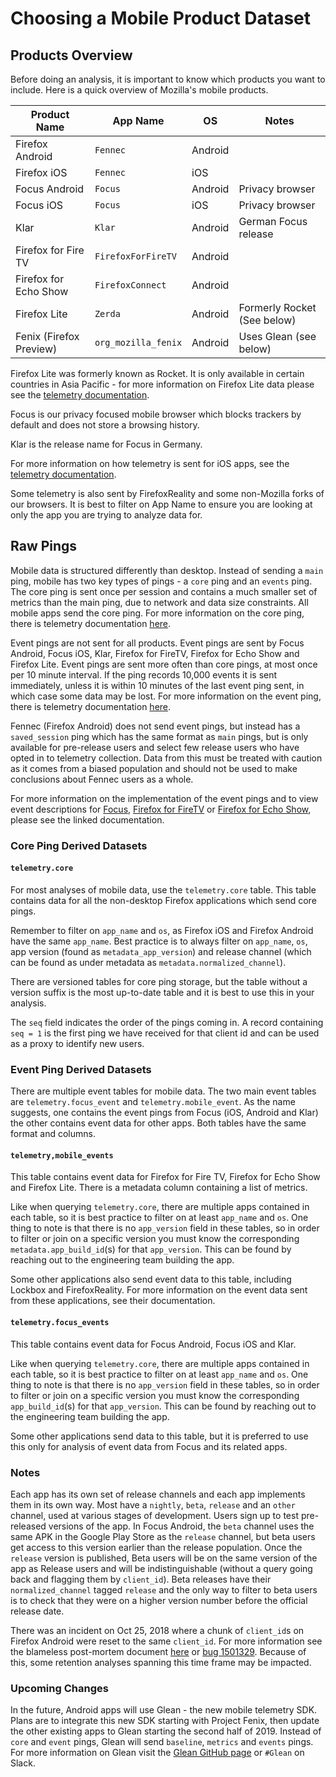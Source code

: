 # Choosing a Mobile Product Dataset

## Products Overview

Before doing an analysis, it is important to know which products you want to include.
Here is a quick overview of Mozilla's mobile products.


| Product Name           | App Name            | OS      | Notes                            |
| ---------------------- | ------------------- | ------- | -------------------------------- |
| Firefox Android        | `Fennec`            | Android |                                  |
| Firefox iOS            | `Fennec`            | iOS     |                                  |
| Focus Android          | `Focus`             | Android | Privacy browser                  |
| Focus iOS              | `Focus`             | iOS     | Privacy browser                  |
| Klar                   | `Klar`              | Android | German Focus release             |
| Firefox for Fire TV    | `FirefoxForFireTV`  | Android |                                  |
| Firefox for Echo Show  | `FirefoxConnect`    | Android |                                  |
| Firefox Lite           | `Zerda`             | Android | Formerly Rocket (See below)      |
| Fenix (Firefox Preview)| `org_mozilla_fenix` | Android | Uses Glean (see below)           |

Firefox Lite was formerly known as Rocket.
It is only available in certain countries in Asia Pacific - for more
information on Firefox Lite data please see the [telemetry documentation][fxlite].

Focus is our privacy focused mobile browser which blocks trackers by default
and does not store a browsing history.

Klar is the release name for Focus in Germany.

For more information on how telemetry is sent for iOS apps,
see the [telemetry documentation][ios].

Some telemetry is also sent by FirefoxReality and some non-Mozilla forks of our
browsers.
It is best to filter on App Name to ensure you are looking at only the app you
are trying to analyze data for.

[fxlite]: https://github.com/mozilla-tw/FirefoxLite/blob/master/docs/telemetry.md
[ios]: https://github.com/mozilla-mobile/telemetry-ios

## Raw Pings

Mobile data is structured differently than desktop.
Instead of sending a `main` ping, mobile has two key types of pings - a `core`
ping and an `events` ping.
The core ping is sent once per session and contains a much smaller set of
metrics than the main ping, due to network and data size constraints.
All mobile apps send the core ping.
For more information on the core ping, there is telemetry documentation [here][core_ping].

Event pings are not sent for all products.
Event pings are sent by Focus Android, Focus iOS, Klar, Firefox for FireTV,
Firefox for Echo Show and Firefox Lite.
Event pings are sent more often than core pings, at most once per 10 minute interval.
If the ping records 10,000 events it is sent immediately, unless it is within
10 minutes of the last event ping sent, in which case some data may be lost.
For more information on the event ping, there is telemetry documentation [here][event_ping].

Fennec (Firefox Android) does not send event pings, but instead has a
`saved_session` ping which has the same format as `main` pings, but is only
available for pre-release users and select few release users who have opted in
to telemetry collection.
Data from this must be treated with caution as it comes from a biased
population and should not be used to make conclusions about Fennec users
as a whole.

For more information on the implementation of the event pings and to view event
descriptions for [Focus], [Firefox for FireTV] or [Firefox for Echo Show],
please see the linked documentation.

[core_ping]: https://firefox-source-docs.mozilla.org/toolkit/components/telemetry/telemetry/data/core-ping.html
[event_ping]: https://firefox-source-docs.mozilla.org/toolkit/components/telemetry/telemetry/data/event-ping.html
[Focus]: https://github.com/mozilla-mobile/focus-android/blob/master/docs/Telemetry.md
[Firefox for FireTV]: https://github.com/mozilla-mobile/firefox-tv/blob/master/docs/telemetry.md
[Firefox for Echo Show]: https://github.com/mozilla-mobile/firefox-echo-show/blob/master/docs/telemetry.md

### Core Ping Derived Datasets

#### `telemetry.core`

For most analyses of mobile data, use the `telemetry.core` table.
This table contains data for all the non-desktop Firefox applications which
send core pings.

Remember to filter on `app_name` and `os`, as Firefox iOS and Firefox Android
have the same `app_name`.
Best practice is to always filter on `app_name`, `os`, app version
(found as `metadata_app_version`) and release channel (which can be found as
under metadata as `metadata.normalized_channel`).

There are versioned tables for core ping storage, but the table without a version suffix is
the most up-to-date table and it is best to use this in your analysis.

The `seq` field indicates the order of the pings coming in. A record
containing `seq = 1` is the first ping we have received for that client id
and can be used as a proxy to identify new users.


### Event Ping Derived Datasets

There are multiple event tables for mobile data. The two main event tables are
`telemetry.focus_event` and `telemetry.mobile_event`.
As the name suggests, one contains the event pings from Focus (iOS, Android
and Klar) the other contains event data for other apps.
Both tables have the same format and columns.


#### `telemetry,mobile_events`

This table contains event data for Firefox for Fire TV, Firefox for Echo Show
and Firefox Lite. There is a metadata column containing a list of metrics.

Like when querying `telemetry.core`, there are multiple apps contained in each
table, so it is best practice to filter on at least `app_name` and `os`.
One thing to note is that there is no `app_version` field in these tables,
so in order to filter or join on a specific version you must know the
corresponding `metadata.app_build_id`(s) for that `app_version`.
This can be found by reaching out to the engineering team building the app.

Some other applications also send event data to this table, including Lockbox
and FirefoxReality.
For more information on the event data sent from these applications, see their
documentation.


#### `telemetry.focus_events`

This table contains event data for Focus Android, Focus iOS and Klar.

Like when querying `telemetry.core`, there are multiple apps contained in each
table, so it is best practice to filter on at least `app_name` and `os`.
One thing to note is that there is no `app_version` field in these tables, so
in order to filter or join on a specific version you must know the corresponding
`app_build_id`(s) for that `app_version`.
This can be found by reaching out to the engineering team building the app.

Some other applications send data to this table, but it is preferred to use
this only for analysis of event data from Focus and its related apps.

### Notes

Each app has its own set of release channels and each app implements them in
its own way.
Most have a `nightly`, `beta`, `release` and an `other` channel, used at
various stages of development.
Users sign up to test pre-released versions of the app.
In Focus Android, the `beta` channel uses the same APK in the Google Play Store
as the `release` channel, but beta users get access to this version earlier
than the release population.
Once the `release` version is published, Beta users will be on the same version
of the app as Release users and will be indistinguishable (without a query
going back and flagging them by `client_id`).
Beta releases have their `normalized_channel` tagged `release` and the only way
to filter to beta users is to check that they were on a higher version number
before the official release date.

There was an incident on Oct 25, 2018 where a chunk of `client_id`s on
Firefox Android were reset to the same `client_id`.
For more information see the blameless post-mortem document [here][retro] or
[bug 1501329].
Because of this, some retention analyses spanning this time frame may be impacted.

[retro]: https://docs.google.com/document/d/1r1PDQnqhsrPkft0pB46v9uhXGxR_FzK4laKJLGttXdA
[bug 1501329]: https://bugzilla.mozilla.org/show_bug.cgi?id=1501329

### Upcoming Changes

In the future, Android apps will use Glean - the new mobile telemetry SDK.
Plans are to integrate this new SDK starting with Project Fenix, then update
the other existing apps to Glean starting the second half of 2019.
Instead of `core` and `event` pings, Glean will send `baseline`, `metrics`
and `events` pings.
For more information on Glean visit the [Glean GitHub page][glean]
or `#Glean` on Slack.

[glean]: https://github.com/mozilla-mobile/android-components/tree/master/components/service/glean/#contact